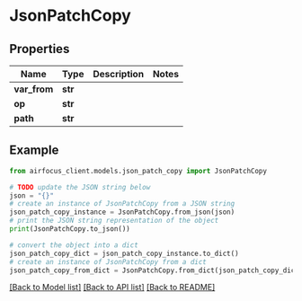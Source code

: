 # JsonPatchCopy


## Properties

Name | Type | Description | Notes
------------ | ------------- | ------------- | -------------
**var_from** | **str** |  | 
**op** | **str** |  | 
**path** | **str** |  | 

## Example

```python
from airfocus_client.models.json_patch_copy import JsonPatchCopy

# TODO update the JSON string below
json = "{}"
# create an instance of JsonPatchCopy from a JSON string
json_patch_copy_instance = JsonPatchCopy.from_json(json)
# print the JSON string representation of the object
print(JsonPatchCopy.to_json())

# convert the object into a dict
json_patch_copy_dict = json_patch_copy_instance.to_dict()
# create an instance of JsonPatchCopy from a dict
json_patch_copy_from_dict = JsonPatchCopy.from_dict(json_patch_copy_dict)
```
[[Back to Model list]](../README.md#documentation-for-models) [[Back to API list]](../README.md#documentation-for-api-endpoints) [[Back to README]](../README.md)


